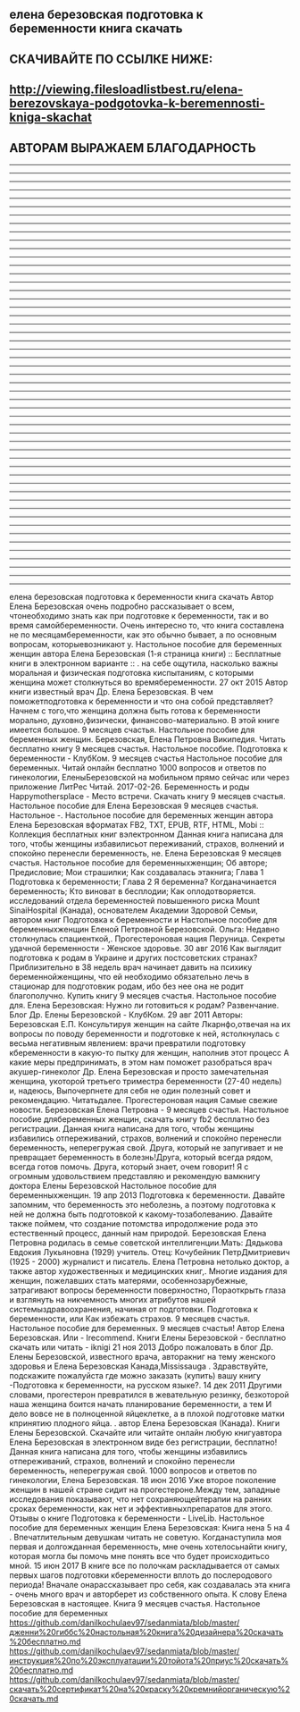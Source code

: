 елена березовская подготовка к беременности книга скачать
--------------------------------------------------
СКАЧИВАЙТЕ ПО ССЫЛКЕ НИЖЕ:
--------------------------------------------------
http://viewing.filesloadlistbest.ru/elena-berezovskaya-podgotovka-k-beremennosti-kniga-skachat
--------------------------------------------------
АВТОРАМ ВЫРАЖАЕМ БЛАГОДАРНОСТЬ
--------------------------------------------------
--------------------------------------------------
--------------------------------------------------
--------------------------------------------------
--------------------------------------------------
--------------------------------------------------
--------------------------------------------------
--------------------------------------------------
--------------------------------------------------
--------------------------------------------------
--------------------------------------------------
--------------------------------------------------
--------------------------------------------------
--------------------------------------------------
--------------------------------------------------
--------------------------------------------------
--------------------------------------------------
--------------------------------------------------
--------------------------------------------------
--------------------------------------------------
--------------------------------------------------
--------------------------------------------------
--------------------------------------------------
--------------------------------------------------
--------------------------------------------------
--------------------------------------------------
--------------------------------------------------
--------------------------------------------------
--------------------------------------------------
--------------------------------------------------
--------------------------------------------------
--------------------------------------------------
--------------------------------------------------
--------------------------------------------------
--------------------------------------------------
--------------------------------------------------
--------------------------------------------------
--------------------------------------------------
--------------------------------------------------
--------------------------------------------------
--------------------------------------------------
--------------------------------------------------
--------------------------------------------------
--------------------------------------------------
--------------------------------------------------
--------------------------------------------------
--------------------------------------------------
--------------------------------------------------
--------------------------------------------------
--------------------------------------------------
--------------------------------------------------
--------------------------------------------------
елена березовская подготовка к беременности книга скачать Автор Елена Березовская очень подробно рассказывает о всем, чтонеобходимо знать как при подготовке к беременности, так и во время самойбеременности. Очень интересно то, что книга составлена не по месяцамбеременности, как это обычно бывает, а по основным вопросам, которыевозникают у. Настольное пособие для беременных женщин автора Елена Березовская (1-я страница книги) :: Бесплатные книги в электронном варианте :: . на себе ощутила, насколько важны моральная и физическая подготовка киспытаниям, с которыми женщина может столкнуться во времябеременности. 27 окт 2015  Автор книги  известный врач Др. Елена Березовская. В чем поможетподготовка к беременности и что она собой представляет? Начнем с того,что женщина должна быть готова к беременности морально, духовно,физически, финансово-материально. В этой книге имеется большое. 9 месяцев счастья. Настольное пособие для беременных женщин. Березовская, Елена Петровна  Википедия. Читать бесплатно книгу 9 месяцев счастья. Настольное пособие. Подготовка к беременности - КлубКом. 9 месяцев счастья Настольное пособие для беременных. Читай онлайн бесплатно 1000 вопросов и ответов по гинекологии, ЕленыБерезовской на мобильном прямо сейчас или через приложение ЛитРес Читай. 2017-02-26. Беременность и роды  Happymothersplace - Место встречи. Скачать книгу 9 месяцев счастья. Настольное пособие для
Елена Березовская 9 месяцев счастья. Настольное  -. Настольное пособие для беременных женщин автора Елена Березовская вформатах FB2, TXT, EPUB, RTF, HTML, Mobi :: Коллекция бесплатных книг вэлектронном  Данная книга написана для того, чтобы женщины избавилисьот переживаний, страхов, волнений и спокойно перенесли беременность, не. Елена Березовская 9 месяцев счастья. Настольное пособие для беременныхженщин; Об авторе; Предисловие; Мои страшилки; Как создавалась этакнига; Глава 1 Подготовка к беременности; Глава 2 Я беременна? Когданачинается беременность; Кто виноват в бесплодии; Как оплодотворяется. исследований отдела беременностей повышенного риска Mount SinaiHospital (Канада), основателем Академии Здоровой Семьи, автором книг Подготовка к беременности и Настольное пособие для беременныхженщин Еленой Петровной Березовской. Ольга: Недавно столкнулась спациенткой,. Прогестероновая нация  Перуница. Секреты удачной беременности - Женское здоровье. 30 авг 2016  Как выглядит подготовка к родам в Украине и других постсоветских странах?Приблизительно в 38 недель врач начинает давить на психику беременнойженщины, что ей необходимо обязательно лечь в стационар для подготовкик родам, ибо без нее она не родит благополучно. Купить книгу 9 месяцев счастья. Настольное пособие для. Елена Березовская: Нужно ли готовиться к родам? Развенчание. Блог Др. Елены Березовской - КлубКом. 29 авг 2011  Авторы: Березовская Е.П. Консультируя женщин на сайте Лкарнфо,отвечая на их вопросы по поводу беременности и подготовке к ней, ястолкнулась с весьма негативным явлением: врачи превратили подготовку кбеременности в какую-то пытку для женщин, наполнив этот процесс
А какие меры предпринимать, в этом нам поможет разобраться врач акушер-гинеколог Др. Елена Березовская и просто замечательная женщина, укоторой  третьего триместра беременности (27-40 недель) и, надеюсь, Выпочерпнете для себя не один полезный совет и рекомендацию.  Читатьдалее. Прогестероновая нация  Самые свежие новости. Березовская Елена Петровна - 9 месяцев счастья. Настольное пособие длябеременных женщин, скачать книгу fb2 бесплатно без регистрации. Данная книга написана для того, чтобы женщины избавились отпереживаний, страхов, волнений и спокойно перенесли беременность, неперегружая свой. Друга, который не запугивает и не превращает беременность в болезнь!Друга, который всегда рядом, всегда готов помочь. Друга, который знает, очем говорит! Я с огромным удовольствием представляю и рекомендую вамкнигу доктора Елены Березовской Настольное пособие для беременныхженщин. 19 апр 2013  Подготовка к беременности. Давайте запомним, что беременность  это неболезнь, а поэтому подготовка к ней не должна быть подготовкой к какому-тозаболеванию. Давайте также поймем, что создание потомства ипродолжение рода  это естественный процесс, данный нам природой. Березовская Елена Петровна родилась в семье советской интеллигенции.Мать: Дядькова Евдокия Лукьяновна (1929)  учитель. Отец: Кочубейник ПетрДмитриевич (1925 - 2000)  журналист и писатель. Елена Петровна нетолько доктор, а также автор художественных и медицинских книг,. Многие издания для женщин, пожелавших стать матерями, особеннозарубежные, затрагивают вопросы беременности поверхностно,  Пораоткрыть глаза и взглянуть на никчемность многих атрибутов нашей системыздравоохранения, начиная от подготовки. Подготовка к беременности, или Как избежать страхов. 9 месяцев счастья. Настольное пособие для беременных. 9 месяцев счастья! Автор Елена Березовская. Или  - Irecommend. Книги Елены Березовской - бесплатно скачать или читать  - iknigi
21 ноя 2013  Добро пожаловать в блог Др. Елены Березовской, известного врача, авторакниг на тему женского здоровья и  Елена Березовская Канада,Mississauga . Здравствуйте, подскажите пожалуйста где можно заказать (купить) вашу книгу -Подготовка к беременности, на русском языке?. 14 дек 2011  Другими словами, прогестерон превратился в жевательную резинку, безкоторой наша женщина боится начать планирование беременности, а тем И дело вовсе не в полноценной яйцеклетке, а в плохой подготовке матки кпринятию плодного яйца. . автор Елена Березовская (Канада). Книги Елены Березовской. Скачайте или читайте онлайн любую книгуавтора Елена Березовская в электронном виде без регистрации, бесплатно! Данная книга написана для того, чтобы женщины избавились отпереживаний, страхов, волнений и спокойно перенесли беременность, неперегружая свой. 1000 вопросов и ответов по гинекологии, Елена Березовская. 18 июн 2016  Уже второе поколение женщин в нашей стране сидит на прогестероне.Между тем, западные исследования показывают, что нет сохраняющейтерапии на ранних сроках беременности, как нет и эффективныхпрепаратов для этого. Отзывы о книге Подготовка к беременности - LiveLib. Настольное пособие для беременных женщин Елена Березовская: Книга нена 5 на 4 .  Впечатлительным девушкам читать не советую.  Когданаступила моя первая и долгожданная беременность, мне очень хотелосьнайти книгу, которая могла бы помочь мне понять все что будет происходитьсо мной. 15 июн 2017  В книге все по полочкам раскладывается от самых первых шагов подготовки кбеременности вплоть до послеродового периода! Вначале онарассказывает про себя, как создавалась эта книга - очень много врач и авторберет из собственного опыта. К слову Елена Березовская в настоящее. Книга 9 месяцев счастья. Настольное пособие для беременных
https://github.com/danilkochulaev97/sedanmiata/blob/master/дженни%20гиббс%20настольная%20книга%20дизайнера%20скачать%20бесплатно.md
https://github.com/danilkochulaev97/sedanmiata/blob/master/инструкция%20по%20эксплуатации%20тойота%20приус%20скачать%20бесплатно.md
https://github.com/danilkochulaev97/sedanmiata/blob/master/скачать%20сертификат%20на%20краску%20кремнийорганическую%20скачать.md